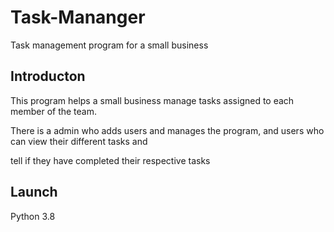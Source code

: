 # Task-Mananger

Task management program for a small business

## Introducton

This program helps a small business manage tasks assigned to each member of the team.

There is a admin who adds users and manages the program, and users who can view their different tasks and 

tell if they have completed their respective tasks

## Launch

Python 3.8
